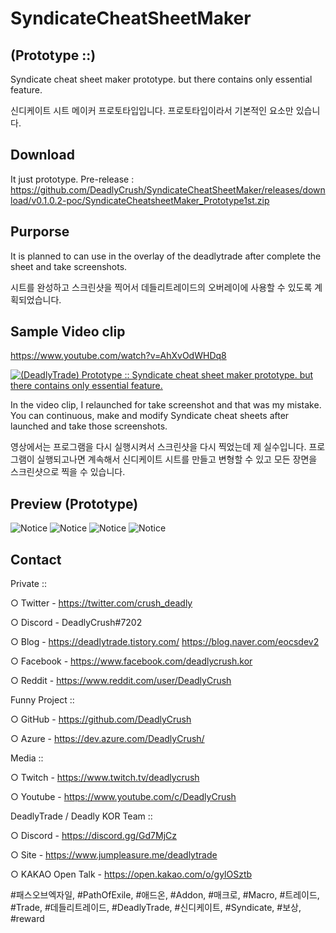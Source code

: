 # SyndicateCheatSheetMaker
## (Prototype ::)
Syndicate cheat sheet maker prototype. but there contains only essential feature.

신디케이트 시트 메이커 프로토타입입니다. 프로토타입이라서 기본적인 요소만 있습니다.
## Download
It just prototype.
Pre-release : https://github.com/DeadlyCrush/SyndicateCheatSheetMaker/releases/download/v0.1.0.2-poc/SyndicateCheatsheetMaker_Prototype1st.zip

## Purporse
It is planned to can use in the overlay of the deadlytrade after complete the sheet and take screenshots.

시트를 완성하고 스크린샷을 찍어서 데들리트레이드의 오버레이에 사용할 수 있도록 계획되었습니다.
## Sample Video clip

https://www.youtube.com/watch?v=AhXvOdWHDq8

[![(DeadlyTrade) Prototype :: Syndicate cheat sheet maker prototype. but there contains only essential feature.](https://media.discordapp.net/attachments/672712476017557512/749821201366384640/unknown.png)](https://www.youtube.com/watch?v=AhXvOdWHDq8 "(DeadlyTrade) Prototype :: Syndicate cheat sheet maker prototype. but there contains only essential feature.")

In the video clip, I relaunched for take screenshot and that was my mistake.
You can continuous, make and modify Syndicate cheat sheets after launched and take those screenshots.

영상에서는 프로그램을 다시 실행시켜서 스크린샷을 다시 찍었는데 제 실수입니다.
프로그램이 실행되고나면 계속해서 신디케이트 시트를 만들고 변형할 수 있고 모든 장면을 스크린샷으로 찍을 수 있습니다.

## Preview (Prototype)
![Notice](https://postfiles.pstatic.net/MjAyMDA4MzFfNzIg/MDAxNTk4ODAyNDQ0MTc0.WJimUK2Km3LkZuQ1t6o47xhcLduVzp2KuhzGBHOiV8Mg.PLyGM_R1Mw-5ogjuM-fZgeCQZ4tjCLxgPDVYM57wBrog.PNG.eocsdev2/POS_ExpanationPanel.png?type=w773)
![Notice](https://postfiles.pstatic.net/MjAyMDA4MzFfMjQ1/MDAxNTk4ODAyNDQ0MDA2.lL0Ud3K1fXbWeshiq4KFAUFHeyWl9pBOFm11XB2TW34g.Ij4CusKtmJ_-BbFFMu3_Ez-d7J3uMtcVrgyiDrJWD38g.PNG.eocsdev2/PathOfSyndicate_2020.08.31_001016.png?type=w773)
![Notice](https://postfiles.pstatic.net/MjAyMDA4MzFfMjMg/MDAxNTk4ODAyNDQ0MTAy.93f0Bub7nZNUuK8j_U2HxUVkpaEb_YV-wtgrxnWnhVUg.yMUFLxdlfKryAjaAGzZ9mlQbJLCmv93ttMbll-U_j_Mg.PNG.eocsdev2/PathOfSyndicate_2020.08.31_001112.png?type=w773)
![Notice](https://postfiles.pstatic.net/MjAyMDA4MzFfMzIg/MDAxNTk4ODAyNDQ0MDIx.yKiywz_-JbM7z5ai0VS9eC0nhdYkK0_uCG4iy3D8vmQg.X9B-3xUAlJhUMeZUhthZFd4bH-fQH57Uvi9Fv9SzeH0g.PNG.eocsdev2/POS_Backside.png?type=w773)

## Contact

Private ::

○ Twitter - https://twitter.com/crush_deadly 

○ Discord - DeadlyCrush#7202 

○ Blog - https://deadlytrade.tistory.com/ https://blog.naver.com/eocsdev2  

○ Facebook - https://www.facebook.com/deadlycrush.kor 

○ Reddit - https://www.reddit.com/user/DeadlyCrush  

Funny Project :: 

○ GitHub - https://github.com/DeadlyCrush 

○ Azure - https://dev.azure.com/DeadlyCrush/  

Media :: 

○ Twitch - https://www.twitch.tv/deadlycrush 

○ Youtube - https://www.youtube.com/c/DeadlyCrush  

DeadlyTrade / Deadly KOR Team :: 

○ Discord - https://discord.gg/Gd7MjCz 

○ Site - https://www.jumpleasure.me/deadlytrade 

○ KAKAO Open Talk - https://open.kakao.com/o/gylOSztb  

#패스오브엑자일, #PathOfExile, #애드온, #Addon, #매크로, #Macro, #트레이드, #Trade, #데들리트레이드, #DeadlyTrade, #신디케이트, #Syndicate, #보상, #reward

